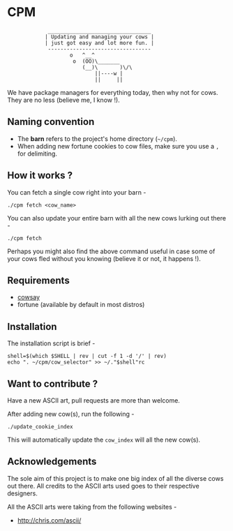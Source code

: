 # CPM

```
             _________________________________
            | Updating and managing your cows |
            | just got easy and lot more fun. |
             ---------------------------------
                    o   ^__^
                     o  (OO)\_______
                        (__)\       )\/\
                            ||----w |
                            ||     ||

```

We have package managers for everything today, then why not for cows. They are no less (believe me, I know !).

## Naming convention
* The **barn** refers to the project's home directory (`~/cpm`).
* When adding new fortune cookies to cow files, make sure you use a `,` for delimiting.

## How it works ?
You can fetch a single cow right into your barn -
```
./cpm fetch <cow_name>
```

You can also update your entire barn with all the new cows lurking out there -
```
./cpm fetch
```
Perhaps you might also find the above command useful in case some of your cows fled without you knowing (believe it or not, it happens !).

## Requirements
* [cowsay](https://www.npmjs.com/package/cowsay)
* fortune (available by default in most distros)

## Installation
The installation script is brief -
```
shell=$(which $SHELL | rev | cut -f 1 -d '/' | rev)
echo ". ~/cpm/cow_selector" >> ~/."$shell"rc
```

## Want to contribute ?
Have a new ASCII art, pull requests are more than welcome.

After adding new cow(s), run the following -
```
./update_cookie_index
```
This will automatically update the `cow_index` will all the new cow(s).

## Acknowledgements
The sole aim of this project is to make one big index of all the diverse cows out there. All credits to the ASCII arts used goes to their respective designers.

All the ASCII arts were taking from the following websites -
* http://chris.com/ascii/
